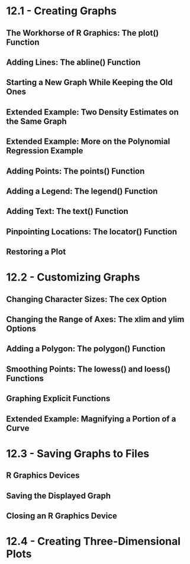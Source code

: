 # 12.1 - Creating Graphs

## The Workhorse of R Graphics: The plot() Function
## Adding Lines: The abline() Function
## Starting a New Graph While Keeping the Old Ones
## Extended Example: Two Density Estimates on the Same Graph
## Extended Example: More on the Polynomial Regression Example
## Adding Points: The points() Function
## Adding a Legend: The legend() Function
## Adding Text: The text() Function
## Pinpointing Locations: The locator() Function
## Restoring a Plot

# 12.2 - Customizing Graphs

## Changing Character Sizes: The cex Option
## Changing the Range of Axes: The xlim and ylim Options
## Adding a Polygon: The polygon() Function
## Smoothing Points: The lowess() and loess() Functions
## Graphing Explicit Functions
## Extended Example: Magnifying a Portion of a Curve

# 12.3 - Saving Graphs to Files

## R Graphics Devices
## Saving the Displayed Graph
## Closing an R Graphics Device


# 12.4 - Creating Three-Dimensional Plots
